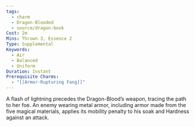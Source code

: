 ```yaml
---
tags:
  - charm
  - Dragon-Blooded
  - source/dragon-book
Cost: 2m
Mins: Thrown 3, Essence 2
Type: Supplemental
Keywords:
  - Air
  - Balanced
  - Uniform
Duration: Instant
Prerequisite Charms:
  - "[[Armor-Rupturing Fang]]"
---
```

A flash of lightning precedes the Dragon-Blood’s weapon, tracing the path to her foe. An enemy wearing metal armor, including armor made from the five magical materials, applies its mobility penalty to his soak and Hardness against an attack.